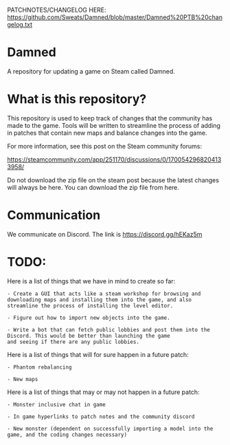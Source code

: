 PATCHNOTES/CHANGELOG HERE: https://github.com/Sweats/Damned/blob/master/Damned%20PTB%20changelog.txt




# Damned
A repository for updating a game on Steam called Damned.


# What is this repository?



This repository is used to keep track of changes that the community has made to the game.
Tools will be written to streamline the process of adding in patches that contain new maps and balance changes into the game.



For more information, see this post on the Steam community forums:


https://steamcommunity.com/app/251170/discussions/0/1700542968204133958/


Do not download the zip file on the steam post because the latest changes will always be here. You can download the zip file from here.

# Communication

We communicate on Discord. The link is https://discord.gg/hEKaz5m

# TODO:
 
Here is a list of things that we have in mind to create so far:

	- Create a GUI that acts like a steam workshop for browsing and downloading maps and installing them into the game, and also streamline the process of installing the level editor.
	
	- Figure out how to import new objects into the game.
	
	- Write a bot that can fetch public lobbies and post them into the Discord. This would be better than launching the game
	and seeing if there are any public lobbies.
	
	
	
Here is a list of things that will for sure happen in a future patch:

	- Phantom rebalancing
	
	- New maps
	
	
	
Here is a list of things that may or may not happen in a future patch:

	- Monster inclusive chat in game	
	
	- In game hyperlinks to patch notes and the community discord
	
	- New monster (dependent on successfully importing a model into the game, and the coding changes necessary)
	

